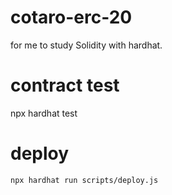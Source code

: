 # cotaro-erc-20
for me to study Solidity with hardhat.

# contract test
npx hardhat test

# deploy
```shell
npx hardhat run scripts/deploy.js
```